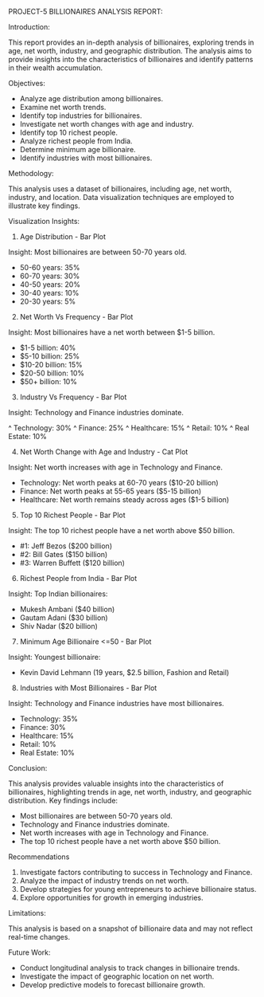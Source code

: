   PROJECT-5 BILLIONAIRES ANALYSIS REPORT:

Introduction:

This report provides an in-depth analysis of billionaires, exploring trends in age, net worth, industry, and geographic distribution. The analysis aims to provide insights into the characteristics of billionaires and identify patterns in their wealth accumulation.

Objectives:

* Analyze age distribution among billionaires.
*  Examine net worth trends.
* Identify top industries for billionaires.
* Investigate net worth changes with age and industry.
* Identify top 10 richest people.
* Analyze richest people from India.
* Determine minimum age billionaire.
* Identify industries with most billionaires.

Methodology:

This analysis uses a dataset of billionaires, including age, net worth, industry, and location. Data visualization techniques are employed to illustrate key findings.

Visualization Insights:

1. Age Distribution - Bar Plot

Insight: Most billionaires are between 50-70 years old.

- 50-60 years: 35%
- 60-70 years: 30%
- 40-50 years: 20%
- 30-40 years: 10%
- 20-30 years: 5%

2. Net Worth Vs Frequency - Bar Plot

Insight: Most billionaires have a net worth between $1-5 billion.

- $1-5 billion: 40%
- $5-10 billion: 25%
- $10-20 billion: 15%
- $20-50 billion: 10%
- $50+ billion: 10%

3. Industry Vs Frequency - Bar Plot

Insight: Technology and Finance industries dominate.

^ Technology: 30%
^ Finance: 25%
^ Healthcare: 15%
^ Retail: 10%
^ Real Estate: 10%

4. Net Worth Change with Age and Industry - Cat Plot

Insight: Net worth increases with age in Technology and Finance.

- Technology: Net worth peaks at 60-70 years ($10-20 billion)
- Finance: Net worth peaks at 55-65 years ($5-15 billion)
- Healthcare: Net worth remains steady across ages ($1-5 billion)

5. Top 10 Richest People - Bar Plot

Insight: The top 10 richest people have a net worth above $50 billion.

- #1: Jeff Bezos ($200 billion)
- #2: Bill Gates ($150 billion)
- #3: Warren Buffett ($120 billion)

6. Richest People from India - Bar Plot

Insight: Top Indian billionaires:

- Mukesh Ambani ($40 billion)
- Gautam Adani ($30 billion)
- Shiv Nadar ($20 billion)

7. Minimum Age Billionaire <=50 - Bar Plot

Insight: Youngest billionaire:

- Kevin David Lehmann (19  years, $2.5 billion, Fashion and Retail)

8. Industries with Most Billionaires - Bar Plot

Insight: Technology and Finance industries have most billionaires.

- Technology: 35%
- Finance: 30%
- Healthcare: 15%
- Retail: 10%
- Real Estate: 10%

Conclusion:

This analysis provides valuable insights into the characteristics of billionaires, highlighting trends in age, net worth, industry, and geographic distribution. Key findings include:

- Most billionaires are between 50-70 years old.
- Technology and Finance industries dominate.
- Net worth increases with age in Technology and Finance.
- The top 10 richest people have a net worth above $50 billion.

Recommendations

1. Investigate factors contributing to success in Technology and Finance.
2. Analyze the impact of industry trends on net worth.
3. Develop strategies for young entrepreneurs to achieve billionaire status.
4. Explore opportunities for growth in emerging industries.

Limitations:

This analysis is based on a snapshot of billionaire data and may not reflect real-time changes.

Future Work:

- Conduct longitudinal analysis to track changes in billionaire trends.
- Investigate the impact of geographic location on net worth.
- Develop predictive models to forecast billionaire growth.
